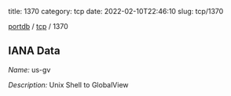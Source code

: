 title: 1370
category: tcp
date: 2022-02-10T22:46:10
slug: tcp/1370

[portdb](/) / [tcp](/category/tcp.html) / 1370


## IANA Data

_Name:_ us-gv

_Description:_ Unix Shell to GlobalView

